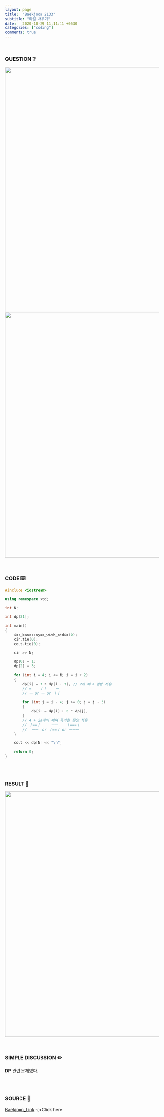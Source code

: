 ```yaml
---
layout: page
title:  "Baekjoon 2133"
subtitle: "타일 채우기"
date:   2020-10-29 11:11:11 +0530
categories: ["coding"]
comments: true
---
```


<br>

### QUESTION ❔

<img src="{{ '/assets/baekjoon/2133.jpg' }}" style="width: 800px; height: auto; margin-left: auto; margin-right: auto; display: block;">
<img src="{{ '/assets/baekjoon/2133a.jpg' }}" style="width: 800px; height: auto; margin-left: auto; margin-right: auto; display: block;">  

<br>
<br>

### CODE ⌨️

```c++
#include <iostream>

using namespace std;

int N;

int dp[31];

int main()
{
	ios_base::sync_with_stdio(0);
	cin.tie(0);
	cout.tie(0);

	cin >> N;

	dp[0] = 1;
	dp[2] = 3;

	for (int i = 4; i <= N; i = i + 2)
	{
		dp[i] = 3 * dp[i - 2]; // 2개 빼고 일반 적용
		// =    ㅣㅣ    ㅡ
		// ㅡ or ㅡ or ㅣㅣ 

		for (int j = i - 4; j >= 0; j = j - 2)
		{
			dp[i] = dp[i] + 2 * dp[j];
		}
		// 4 + 2n개씩 빼며 특이한 문양 적용
		// ㅣ==ㅣ     ㅡㅡ    ㅣ===ㅣ
		//  ㅡㅡ  or ㅣ==ㅣ or ㅡㅡㅡ
	}

	cout << dp[N] << "\n";

	return 0;
}
```  

<br>
<br>

### RESULT 💛

<img src="{{ '/assets/baekjoon/2133r.jpg' }}" style="width: 800px; height: auto; margin-left: auto; margin-right: auto; display: block;">  

<br>
<br>

### SIMPLE DISCUSSION ✏️

**DP** 관련 문제였다.  

<br>
<br>

### SOURCE 💎

[Baekjoon_Link][link] 👈 Click here  

<br>

<script src="https://utteranc.es/client.js"
        repo="DCherish/DCherish.github.io"
        issue-term="pathname"
        theme="boxy-light"
        crossorigin="anonymous"
        async>
</script>

[link]: https://www.acmicpc.net/problem/2133